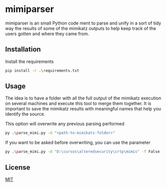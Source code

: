# mimiparser

mimiparser is an small Python code ment to parse and unify in a sort of tidy way the results of some of the mimikatz outputs to help keep track of the users gotten and where they came from.

## Installation

Install the requirements 

```bash
pip install -r .\requirements.txt
```

## Usage

The idea is to have a folder with all the full output of the mimikatz execution on several machines and execute this tool to merge them together. It is important to save the mimikatz results with meaningful names that help you identify the source. 

This option will overwrite any previous parsing performed
```bash
py .\parse_mimi.py -d "<path-to-mimikatz-folder>"
```
If you want to be asked before overwriting, you can use the parameter
```bash
py .\parse_mimi.py -d "D:\cursos\alteredsecurity\crtp\mimis" -f False
```

## License

[MIT](https://choosealicense.com/licenses/mit/)
